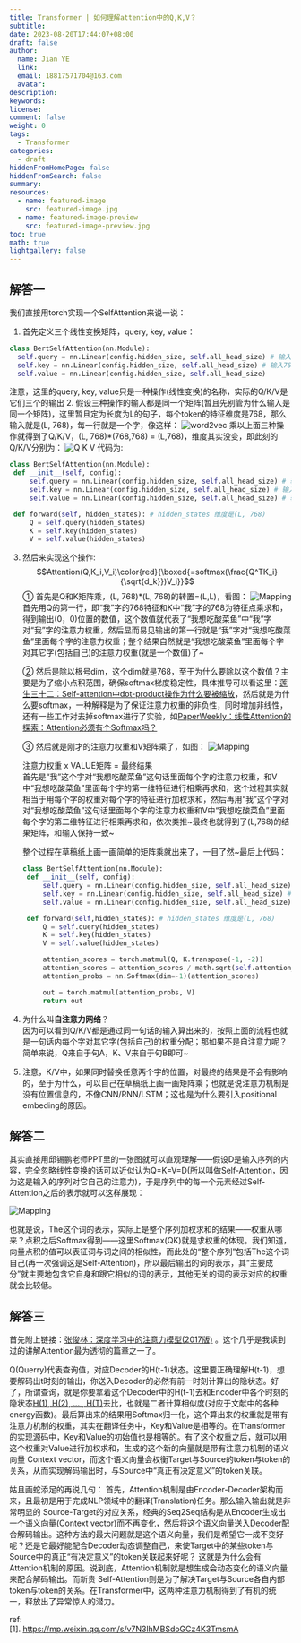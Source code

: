 ```yaml
---
title: Transformer | 如何理解attention中的Q,K,V？
subtitle:
date: 2023-08-20T17:44:07+08:00
draft: false
author:
  name: Jian YE
  link:
  email: 18817571704@163.com
  avatar:
description:
keywords:
license:
comment: false
weight: 0
tags:
  - Transformer
categories:
  - draft
hiddenFromHomePage: false
hiddenFromSearch: false
summary:
resources:
  - name: featured-image
    src: featured-image.jpg
  - name: featured-image-preview
    src: featured-image-preview.jpg
toc: true
math: true
lightgallery: false
---
```


## 解答一

我们直接用torch实现一个SelfAttention来说一说：

1. 首先定义三个线性变换矩阵，query, key, value：
  ```python
  class BertSelfAttention(nn.Module):
    self.query = nn.Linear(config.hidden_size, self.all_head_size) # 输入768， 输出768
    self.key = nn.Linear(config.hidden_size, self.all_head_size) # 输入768， 输出768
    self.value = nn.Linear(config.hidden_size, self.all_head_size)
  ```
  注意，这里的query, key, value只是一种操作(线性变换)的名称，实际的Q/K/V是它们三个的输出
2. 假设三种操作的输入都是同一个矩阵(暂且先别管为什么输入是同一个矩阵)，这里暂且定为长度为L的句子，每个token的特征维度是768，那么输入就是(L, 768)，每一行就是一个字，像这样：
   ![word2vec](images/A1_1.png)
   乘以上面三种操作就得到了Q/K/V，(L, 768)*(768,768) = (L,768)，维度其实没变，即此刻的Q/K/V分别为：
   ![Q K V](images/A1_2.png)
   代码为:
   ```python
   class BertSelfAttention(nn.Module):
    def __init__(self, config):
        self.query = nn.Linear(config.hidden_size, self.all_head_size) # 输入768， 输出768
        self.key = nn.Linear(config.hidden_size, self.all_head_size) # 输入768， 输出768
        self.value = nn.Linear(config.hidden_size, self.all_head_size) # 输入768， 输出768

    def forward(self, hidden_states): # hidden_states 维度是(L, 768)
        Q = self.query(hidden_states)
        K = self.key(hidden_states)
        V = self.value(hidden_states)
   ```
3. 然后来实现这个操作:
   $$Attention(Q,K_i,V_i)\color{red}{\boxed{=softmax(\frac{Q^TK_i}{\sqrt{d_k}})V_i}}$$
   ① 首先是Q和K矩阵乘，(L, 768)*(L, 768)的转置=(L,L)，看图：
   ![Mapping](images/A1_3.png)
   首先用Q的第一行，即“我”字的768特征和K中“我”字的768为特征点乘求和，得到输出(0，0)位置的数值，这个数值就代表了“我想吃酸菜鱼”中“我”字对“我”字的注意力权重，然后显而易见输出的第一行就是“我”字对“我想吃酸菜鱼”里面每个字的注意力权重；整个结果自然就是“我想吃酸菜鱼”里面每个字对其它字(包括自己)的注意力权重(就是一个数值)了~

   ② 然后是除以根号dim，这个dim就是768，至于为什么要除以这个数值？主要是为了缩小点积范围，确保softmax梯度稳定性，具体推导可以看这里：[莲生三十二：Self-attention中dot-product操作为什么要被缩放](https://zhuanlan.zhihu.com/p/149903065)，然后就是为什么要softmax，一种解释是为了保证注意力权重的非负性，同时增加非线性，还有一些工作对去掉softmax进行了实验，如[PaperWeekly：线性Attention的探索：Attention必须有个Softmax吗？](https://zhuanlan.zhihu.com/p/157490738)

   ③ 然后就是刚才的注意力权重和V矩阵乘了，如图：
   ![Mapping](images/A1_4.jpeg)

   注意力权重 x VALUE矩阵 = 最终结果 </br>
   首先是“我”这个字对“我想吃酸菜鱼”这句话里面每个字的注意力权重，和V中“我想吃酸菜鱼”里面每个字的第一维特征进行相乘再求和，这个过程其实就相当于用每个字的权重对每个字的特征进行加权求和，然后再用“我”这个字对对“我想吃酸菜鱼”这句话里面每个字的注意力权重和V中“我想吃酸菜鱼”里面每个字的第二维特征进行相乘再求和，依次类推~最终也就得到了(L,768)的结果矩阵，和输入保持一致~

   整个过程在草稿纸上画一画简单的矩阵乘就出来了，一目了然~最后上代码：
   ```python
   class BertSelfAttention(nn.Module):
    def __init__(self, config):
        self.query = nn.Linear(config.hidden_size, self.all_head_size) # 输入768， 输出768
        self.key = nn.Linear(config.hidden_size, self.all_head_size) # 输入768， 输出768
        self.value = nn.Linear(config.hidden_size, self.all_head_size) # 输入768， 输出768

    def forward(self,hidden_states): # hidden_states 维度是(L, 768)
        Q = self.query(hidden_states)
        K = self.key(hidden_states)
        V = self.value(hidden_states)

        attention_scores = torch.matmul(Q, K.transpose(-1, -2))
        attention_scores = attention_scores / math.sqrt(self.attention_head_size)
        attention_probs = nn.Softmax(dim=-1)(attention_scores)

        out = torch.matmul(attention_probs, V)
        return out
   ```

4. 为什么叫**自注意力网络**？</br>
   因为可以看到Q/K/V都是通过同一句话的输入算出来的，按照上面的流程也就是一句话内每个字对其它字(包括自己)的权重分配；那如果不是自注意力呢？简单来说，Q来自于句A，K、V来自于句B即可~</br>

5. 注意，K/V中，如果同时替换任意两个字的位置，对最终的结果是不会有影响的，至于为什么，可以自己在草稿纸上画一画矩阵乘；也就是说注意力机制是没有位置信息的，不像CNN/RNN/LSTM；这也是为什么要引入positional embeding的原因。


## 解答二

其实直接用邱锡鹏老师PPT里的一张图就可以直观理解——假设D是输入序列的内容，完全忽略线性变换的话可以近似认为Q=K=V=D(所以叫做Self-Attention，因为这是输入的序列对它自己的注意力)，于是序列中的每一个元素经过Self-Attention之后的表示就可以这样展现：

![Mapping](images/A2_1.jpeg)

也就是说，The这个词的表示，实际上是整个序列加权求和的结果——权重从哪来？点积之后Softmax得到——这里Softmax(QK)就是求权重的体现。我们知道，向量点积的值可以表征词与词之间的相似性，而此处的“整个序列”包括The这个词自己(再一次强调这是Self-Attention)，所以最后输出的词的表示，其“主要成分”就主要地包含它自身和跟它相似的词的表示，其他无关的词的表示对应的权重就会比较低。


## 解答三

首先附上链接：[张俊林：深度学习中的注意力模型(2017版)](https://zhuanlan.zhihu.com/p/37601161) 。这个几乎是我读到过的讲解Attention最为透彻的篇章之一了。

Q(Querry)代表查询值，对应Decoder的H(t-1)状态。这里要正确理解H(t-1)，想要解码出t时刻的输出，你送入Decoder的必然有前一时刻计算出的隐状态。好了，所谓查询，就是你要拿着这个Decoder中的H(t-1)去和Encoder中各个时刻的隐状态[H(1), H(2), ... , H(T)](也就是各个Key)去比，也就是二者计算相似度(对应于文献中的各种energy函数)。最后算出来的结果用Softmax归一化，这个算出来的权重就是带有注意力机制的权重，其实在翻译任务中，Key和Value是相等的。在Transformer的实现源码中，Key和Value的初始值也是相等的。有了这个权重之后，就可以用这个权重对Value进行加权求和，生成的这个新的向量就是带有注意力机制的语义向量 Context vector，而这个语义向量会权衡Target与Source的token与token的关系，从而实现解码输出时，与Source中“真正有决定意义”的token关联。

姑且画蛇添足的再说几句：
首先，Attention机制是由Encoder-Decoder架构而来，且最初是用于完成NLP领域中的翻译(Translation)任务。那么输入输出就是非常明显的 Source-Target的对应关系，经典的Seq2Seq结构是从Encoder生成出一个语义向量(Context vector)而不再变化，然后将这个语义向量送入Decoder配合解码输出。这种方法的最大问题就是这个语义向量，我们是希望它一成不变好呢？还是它最好能配合Decoder动态调整自己，来使Target中的某些token与Source中的真正“有决定意义”的token关联起来好呢？
这就是为什么会有Attention机制的原因。说到底，Attention机制就是想生成会动态变化的语义向量来配合解码输出。而新贵 Self-Attention则是为了解决Target与Source各自内部token与token的关系。在Transformer中，这两种注意力机制得到了有机的统一，释放出了异常惊人的潜力。


ref:</br>
[1]. https://mp.weixin.qq.com/s/v7N3lhMBSdoGCz4K3TmsmA